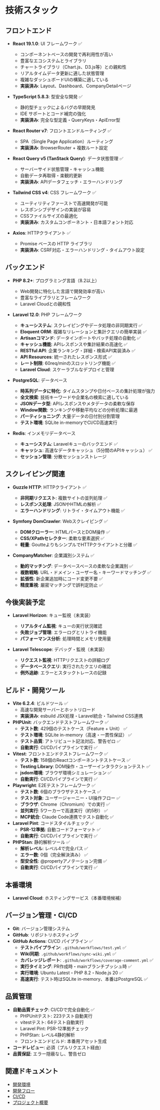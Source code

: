 # 技術スタック

## フロントエンド

- **React 19.1.0**: UI フレームワーク ✅
  - コンポーネントベースの開発で再利用性が高い
  - 豊富なエコシステムとライブラリ
  - チャートライブラリ（Chart.js、D3.js等）との親和性
  - リアルタイムデータ更新に適した状態管理
  - 複雑なダッシュボードUIの構築に適している
  - **実装済み**: Layout、Dashboard、CompanyDetailページ

- **TypeScript 5.8.3**: 型安全な開発 ✅
  - 静的型チェックによるバグの早期発見
  - IDE サポートとコード補完の強化
  - **実装済み**: 完全な型定義・QueryKeys・ApiError型

- **React Router v7**: フロントエンドルーティング ✅
  - SPA（Single Page Application）ルーティング
  - **実装済み**: BrowserRouter + 複数ルート設定

- **React Query v5 (TanStack Query)**: データ状態管理 ✅
  - サーバーサイド状態管理・キャッシュ機能
  - 自動データ再取得・楽観的更新
  - **実装済み**: APIデータフェッチ・エラーハンドリング

- **Tailwind CSS v4**: CSS フレームワーク ✅
  - ユーティリティファーストで高速開発が可能
  - レスポンシブデザインの実装が容易
  - CSSファイルサイズの最適化
  - **実装済み**: カスタムコンポーネント・日本語フォント対応

- **Axios**: HTTPクライアント ✅
  - Promise ベースの HTTP ライブラリ
  - **実装済み**: CSRF対応・エラーハンドリング・タイムアウト設定

## バックエンド

- **PHP 8.2+**: プログラミング言語（8.2以上）
  - Web開発に特化した言語で開発効率が高い
  - 豊富なライブラリとフレームワーク
  - Laravel Cloudとの親和性

- **Laravel 12.0**: PHP フレームワーク
  - **キューシステム**: スクレイピングやデータ処理の非同期実行 ✅
  - **Eloquent ORM**: 複雑なリレーションと集計クエリの簡単実装 ✅
  - **Artisanコマンド**: データインポートやバッチ処理の自動化 ✅
  - **キャッシュ機能**: APIレスポンスや集計結果の高速化 ✅
  - **RESTful API**: 企業ランキング・詳細・検索API実装済み ✅
  - **API Resources**: 統一されたレスポンス形式 ✅
  - **レート制限**: 60req/minのスロットリング機能 ✅
  - **Laravel Cloud**: スケーラブルなデプロイと管理

- **PostgreSQL**: データベース
  - **時系列データに特化**: タイムスタンプや日付ベースの集計処理が強力
  - **全文検索**: 技術キーワードや企業名の検索に適している
  - **JSONデータ型**: APIレスポンスやメタデータの柔軟な保存
  - **Window関数**: ランキングや移動平均などの分析処理に最適
  - **パーティショニング**: 大量データの日付別分割管理
  - **テスト環境**: SQLite in-memoryでCI/CD高速実行

- **Redis**: インメモリデータベース
  - **キューシステム**: Laravelキューのバックエンド ✅
  - **キャッシュ**: 高速なデータキャッシュ（5分間のAPIキャッシュ） ✅
  - **セッション管理**: 分散セッションストレージ

## スクレイピング関連

- **Guzzle HTTP**: HTTPクライアント ✅
  - **非同期リクエスト**: 複数サイトの並列処理 ✅
  - **レスポンス処理**: JSONやHTMLの解析 ✅
  - **エラーハンドリング**: リトライ・タイムアウト機能 ✅

- **Symfony DomCrawler**: Webスクレイピング ✅
  - **DOMクローラー**: HTMLパースとDOM操作 ✅
  - **CSS/XPathセレクター**: 柔軟な要素選択 ✅
  - **軽量**: GoutteよりもシンプルでHTTPクライアントと分離 ✅

- **CompanyMatcher**: 企業識別システム ✅
  - **動的マッチング**: データベースベースの柔軟な企業識別 ✅
  - **複数戦略**: URL・ドメイン・ユーザー名・キーワードマッチング ✅
  - **拡張性**: 新企業追加時にコード変更不要 ✅
  - **精度重視**: 厳密マッチングで誤判定防止 ✅

## 今後実装予定

- **Laravel Horizon**: キュー監視（未実装）
  - **リアルタイム監視**: キューの実行状況確認
  - **失敗ジョブ管理**: エラーログとリトライ機能
  - **パフォーマンス分析**: 処理時間とメモリ使用量

- **Laravel Telescope**: デバッグ・監視（未実装）
  - **リクエスト監視**: HTTPリクエストの詳細ログ
  - **データベースクエリ**: 実行されたクエリの確認
  - **例外追跡**: エラーとスタックトレースの記録

## ビルド・開発ツール

- **Vite 6.2.4**: ビルドツール ✅
  - 高速な開発サーバーとホットリロード
  - **実装済み**: esbuild JSX処理・Laravel統合・Tailwind CSS連携
- **PHPUnit**: バックエンドテストフレームワーク ✅
  - **テスト数**: 429個のテストケース（Feature + Unit） ✅
  - **テスト環境**: SQLite in-memory（高速・一貫性保証） ✅
  - **テスト品質**: アトリビュート記法対応、警告ゼロ ✅
  - **自動実行**: CI/CDパイプラインで実行 ✅
- **Vitest**: フロントエンドテストフレームワーク ✅
  - **テスト数**: 158個のReactコンポーネントテストケース ✅
  - **Testing Library**: DOM操作・ユーザーインタラクションテスト ✅
  - **jsdom環境**: ブラウザ環境シミュレーション ✅
  - **自動実行**: CI/CDパイプラインで実行 ✅
- **Playwright**: E2Eテストフレームワーク ✅
  - **テスト数**: 6個のブラウザテストケース ✅
  - **テスト対象**: ユーザージャーニー・UI操作フロー ✅
  - **ブラウザ**: Chrome（Chromium）での実行 ✅
  - **並列実行**: 5ワーカーで高速実行（約5秒） ✅
  - **MCP統合**: Claude Code連携でテスト自動化 ✅
- **Laravel Pint**: コードスタイルチェック ✅
  - **PSR-12準拠**: 自動コードフォーマット ✅
  - **自動実行**: CI/CDパイプラインで実行 ✅
- **PHPStan**: 静的解析ツール ✅
  - **解析レベル**: レベル4で完全パス ✅
  - **エラー数**: 0個（完全解決済み） ✅
  - **型安全性**: @propertyアノテーション完備 ✅
  - **自動実行**: CI/CDパイプラインで実行 ✅

## 本番環境

- **Laravel Cloud**: ホスティングサービス（本番環境候補）

## バージョン管理・CI/CD

- **Git**: バージョン管理システム
- **GitHub**: リポジトリホスティング
- **GitHub Actions**: CI/CD パイプライン ✅
  - **テストパイプライン**: `.github/workflows/test.yml` ✅
  - **Wiki同期**: `.github/workflows/sync-wiki.yml` ✅
  - **カバレッジレポート**: `.github/workflows/coverage-comment.yml` ✅
  - **実行タイミング**: PR作成時・mainブランチプッシュ時 ✅
  - **実行環境**: Ubuntu Latest・PHP 8.2・Node.js 20 ✅
  - **高速実行**: テスト時はSQLite in-memory、本番はPostgreSQL ✅

## 品質管理

- **自動品質チェック**: CI/CDで完全自動化 ✅
  - PHPUnitテスト: 223テスト自動実行
  - vitestテスト: 64テスト自動実行
  - Laravel Pint: PSR-12準拠チェック
  - PHPStan: レベル4静的解析
  - フロントエンドビルド: 本番用アセット生成
- **コードレビュー**: 必須（プルリクエスト経由）
- **品質保証**: エラー隠蔽なし、警告ゼロ

## 関連ドキュメント

- [開発環境](開発環境)
- [開発フロー](開発フロー)
- [CI/CD](CI-CD)
- [プロジェクト概要](プロジェクト概要)